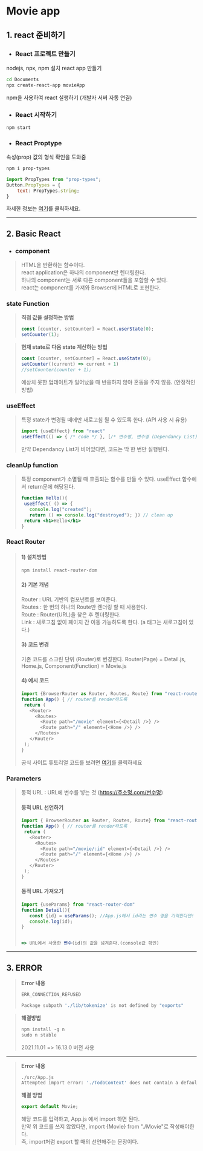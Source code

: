 # Movie app

## 1. react 준비하기
- ### React 프로젝트 만들기
nodejs,  npx, npm 설치
react app 만들기


```sh
cd Documents
npx create-react-app movieApp
```


npm을 사용하여 react 실행하기 (개발자 서버 자동 연결)


- ### React 시작하기

 
``` sh
npm start
```

- ### React Proptype
속성(prop) 값의 형식 확인을 도와줌


``` sh
npm i prop-types
```


``` jsx button.js
import PropTypes from "prop-types";
Button.PropTypes = {
    text: PropTypes.string;
}
```


자세한 정보는 [여기](https://github.com/facebook/create-react-app "facebook 깃허브")를 클릭하세요.


---

## 2. Basic React
- ### component
> HTML을 반환하는 함수이다.  
> react application은 하나의 component만 렌더링한다.   
> 하나의 component는 서로 다른 component들을 포함할 수 있다.  
> react는 component를 가져와 Browser에 HTML로 표현한다.    

  
### state Function

> **직접 값을 설정하는 방법**
>
>
> ```jsx
> const [counter, setCounter] = React.userState(0);
> setCounter(1);
> ```
>
>  

  
> **현재 state로 다음 state 계산하는 방법**
>
>
> ``` jsx
> const [counter, setCounter] = React.useState(0);
> setCounter((current) => current + 1)
> //setCounter(counter + 1);
> ```
>
>
> 예상치 못한 업데이트가 일어났을 때 반응하지 않아 혼동을 주지 않음. (안정적인 방법)  

  
### useEffect
> 특정 state가 변경될 때에만 새로고침 될 수 있도록 한다. (API 사용 시 유용)
>
> ```jsx
> import {useEffect} from "react"
> useEffect(() => { /* code */ }, [/* 변수명, 변수명 (Dependancy List) */ ] ) // 해당 변수의 state가 바뀔 때에만 함수 호출
> ```
>
> 만약 Dependancy List가 비어있다면, 코드는 딱 한 번만 실행된다.  
  
### cleanUp function
> 특정 component가 소멸될 때 호출되는 함수를 만들 수 있다.
> useEffect 함수에서 return문에 해당된다.
>
>
> ```jsx
>function Hello(){
>  useEffect( () => {
>    console.log("created");
>    return () => console.log("destroyed"); }) // clean up
>  return <h1>Hello</h1>
> }
> ```
>
>  
  
### React Router
> #### 1) 설치방법
> 
>
> ```sh
> npm install react-router-dom
> ```
>
>
> #### 2) 기본 개념
> Router : URL 기반의 컴포넌트를 보여준다.  
> Routes : 한 번의 하나의 Route만 렌더링 할 때 사용한다.  
> Route  : Router(URL)을 찾은 후 렌더링한다.  
> Link   : 새로고침 없이 페이지 간 이동 가능하도록 한다. (a 태그는 새로고침이 있다.)  
>
> #### 3) 코드 변경
> 기존 코드를 스크린 단위 (Router)로 변경한다.
> Router(Page) = Detail.js, Home.js, Component(Function) = Movie.js  
>
> #### 4) 예시 코드
>
>
> ```jsx:App.js
>import {BrowserRouter as Router, Routes, Route} from "react-router-dom";
> function App() { // router를 render하도록
>  return (
>    <Router>  
>      <Routes>  
>        <Route path="/movie" element={<Detail />} />  
>        <Route path="/" element={<Home />} />  
>      </Routes>  
>    </Router>  
>  );  
>}  
> ```
>
>
> 공식 사이트 튜토리얼 코드를 보려면 [여기](https://reactrouter.com/docs/en/v6/getting-started/tutorial "React Router 공식 홈페이지")를 클릭하세요   


### Parameters
> 동적 URL : URL에 변수를 넣는 것 (https://주소명.com/변수명)
> #### 동적 URL 선언하기
>
>
> ```jsx:App.js
> import { BrowserRouter as Router, Routes, Route} from "react-router-dom";
> function App() { // router를 render하도록
>  return (
>    <Router>
>      <Routes>
>        <Route path="/movie/:id" element={<Detail />} />
>        <Route path="/" element={<Home />} />
>      </Routes>
>    </Router>
>  );
> }
> ```
>
>
> #### 동적 URL 가져오기
>
>
> ```js:Detail.js
> import {useParams} from "react-router-dom"
> function Detail(){
>    const {id} = useParams(); //App.js에서 id라는 변수 명을 기억한다면! 그러지 않으면 중괄호 빼고
>    console.log(id);
> }
>
>
> => URL에서 사용한 변수(id)의 값을 넘겨준다.(console값 확인)  

--- 

## 3. ERROR

> **Error 내용**
> ```sh
> ERR_CONNECTION_REFUSED
>
> Package subpath './lib/tokenize' is not defined by "exports"
> ```

     
> **해결방법**  
>
>
> ```js
> npm install -g n
> sudo n stable
> ```
>
>
> 2021.11.01 => 16.13.0 버전 사용

---

> **Error 내용**
>
>
> ```sh
> ./src/App.js
> Attempted import error: './TodoContext' does not contain a default export (imported as 'TodoProvider').
> ```
>
>
> **해결 방법**
> 
>
> ```sh:Movie.js
> export default Movie;
> ```
>
>
> 해당 코드를 입력하고, App.js 에서 import 하면 된다.   
> 만약 위 코드를 쓰지 않았다면, import {Movie} from "./Movie"로 작성해야한다.  
> 즉, import처럼 export 할 때의 선언해주는 문장이다.  